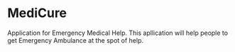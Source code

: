 # MediCure
Application for Emergency Medical Help.
This apllication will help people to get Emergency Ambulance at the spot of help.
